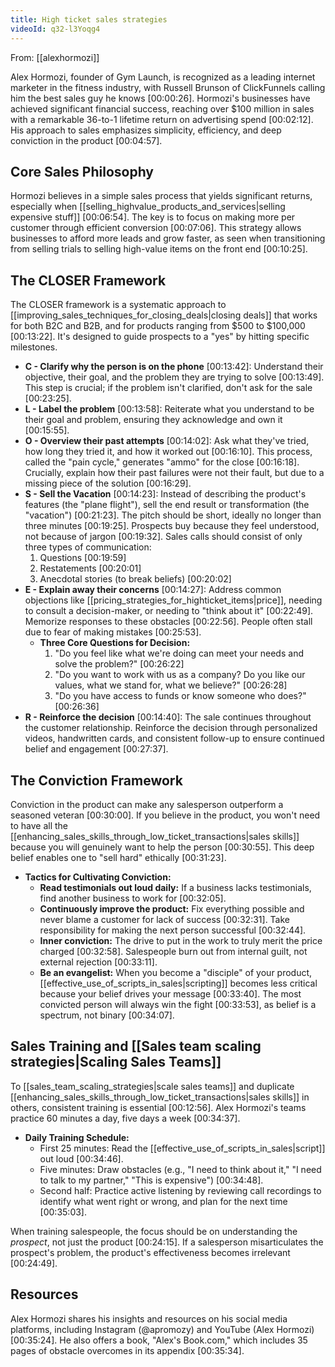 ```yaml
---
title: High ticket sales strategies
videoId: q32-l3Yoqg4
---
```


From: [[alexhormozi]] <br/> 

Alex Hormozi, founder of Gym Launch, is recognized as a leading internet marketer in the fitness industry, with Russell Brunson of ClickFunnels calling him the best sales guy he knows <a class="yt-timestamp" data-t="00:00:26">[00:00:26]</a>. Hormozi's businesses have achieved significant financial success, reaching over $100 million in sales with a remarkable 36-to-1 lifetime return on advertising spend <a class="yt-timestamp" data-t="00:02:12">[00:02:12]</a>. His approach to sales emphasizes simplicity, efficiency, and deep conviction in the product <a class="yt-timestamp" data-t="00:04:57">[00:04:57]</a>.

## Core Sales Philosophy

Hormozi believes in a simple sales process that yields significant returns, especially when [[selling_highvalue_products_and_services|selling expensive stuff]] <a class="yt-timestamp" data-t="00:06:54">[00:06:54]</a>. The key is to focus on making more per customer through efficient conversion <a class="yt-timestamp" data-t="00:07:06">[00:07:06]</a>. This strategy allows businesses to afford more leads and grow faster, as seen when transitioning from selling trials to selling high-value items on the front end <a class="yt-timestamp" data-t="00:10:25">[00:10:25]</a>.

## The CLOSER Framework

The CLOSER framework is a systematic approach to [[improving_sales_techniques_for_closing_deals|closing deals]] that works for both B2C and B2B, and for products ranging from $500 to $100,000 <a class="yt-timestamp" data-t="00:13:22">[00:13:22]</a>. It's designed to guide prospects to a "yes" by hitting specific milestones.

*   **C - Clarify why the person is on the phone** <a class="yt-timestamp" data-t="00:13:42">[00:13:42]</a>: Understand their objective, their goal, and the problem they are trying to solve <a class="yt-timestamp" data-t="00:13:49">[00:13:49]</a>. This step is crucial; if the problem isn't clarified, don't ask for the sale <a class="yt-timestamp" data-t="00:23:25">[00:23:25]</a>.
*   **L - Label the problem** <a class="yt-timestamp" data-t="00:13:58">[00:13:58]</a>: Reiterate what you understand to be their goal and problem, ensuring they acknowledge and own it <a class="yt-timestamp" data-t="00:15:55">[00:15:55]</a>.
*   **O - Overview their past attempts** <a class="yt-timestamp" data-t="00:14:02">[00:14:02]</a>: Ask what they've tried, how long they tried it, and how it worked out <a class="yt-timestamp" data-t="00:16:10">[00:16:10]</a>. This process, called the "pain cycle," generates "ammo" for the close <a class="yt-timestamp" data-t="00:16:18">[00:16:18]</a>. Crucially, explain how their past failures were not their fault, but due to a missing piece of the solution <a class="yt-timestamp" data-t="00:16:29">[00:16:29]</a>.
*   **S - Sell the Vacation** <a class="yt-timestamp" data-t="00:14:23">[00:14:23]</a>: Instead of describing the product's features (the "plane flight"), sell the end result or transformation (the "vacation") <a class="yt-timestamp" data-t="00:21:23">[00:21:23]</a>. The pitch should be short, ideally no longer than three minutes <a class="yt-timestamp" data-t="00:19:25">[00:19:25]</a>. Prospects buy because they feel understood, not because of jargon <a class="yt-timestamp" data-t="00:19:32">[00:19:32]</a>. Sales calls should consist of only three types of communication:
    1.  Questions <a class="yt-timestamp" data-t="00:19:59">[00:19:59]</a>
    2.  Restatements <a class="yt-timestamp" data-t="00:20:01">[00:20:01]</a>
    3.  Anecdotal stories (to break beliefs) <a class="yt-timestamp" data-t="00:20:02">[00:20:02]</a>
*   **E - Explain away their concerns** <a class="yt-timestamp" data-t="00:14:27">[00:14:27]</a>: Address common objections like [[pricing_strategies_for_highticket_items|price]], needing to consult a decision-maker, or needing to "think about it" <a class="yt-timestamp" data-t="00:22:49">[00:22:49]</a>. Memorize responses to these obstacles <a class="yt-timestamp" data-t="00:22:56">[00:22:56]</a>. People often stall due to fear of making mistakes <a class="yt-timestamp" data-t="00:25:53">[00:25:53]</a>.
    *   **Three Core Questions for Decision:**
        1.  "Do you feel like what we're doing can meet your needs and solve the problem?" <a class="yt-timestamp" data-t="00:26:22">[00:26:22]</a>
        2.  "Do you want to work with us as a company? Do you like our values, what we stand for, what we believe?" <a class="yt-timestamp" data-t="00:26:28">[00:26:28]</a>
        3.  "Do you have access to funds or know someone who does?" <a class="yt-timestamp" data-t="00:26:36">[00:26:36]</a>
*   **R - Reinforce the decision** <a class="yt-timestamp" data-t="00:14:40">[00:14:40]</a>: The sale continues throughout the customer relationship. Reinforce the decision through personalized videos, handwritten cards, and consistent follow-up to ensure continued belief and engagement <a class="yt-timestamp" data-t="00:27:37">[00:27:37]</a>.

## The Conviction Framework

Conviction in the product can make any salesperson outperform a seasoned veteran <a class="yt-timestamp" data-t="00:30:00">[00:30:00]</a>. If you believe in the product, you won't need to have all the [[enhancing_sales_skills_through_low_ticket_transactions|sales skills]] because you will genuinely want to help the person <a class="yt-timestamp" data-t="00:30:55">[00:30:55]</a>. This deep belief enables one to "sell hard" ethically <a class="yt-timestamp" data-t="00:31:23">[00:31:23]</a>.

*   **Tactics for Cultivating Conviction:**
    *   **Read testimonials out loud daily:** If a business lacks testimonials, find another business to work for <a class="yt-timestamp" data-t="00:32:05">[00:32:05]</a>.
    *   **Continuously improve the product:** Fix everything possible and never blame a customer for lack of success <a class="yt-timestamp" data-t="00:32:31">[00:32:31]</a>. Take responsibility for making the next person successful <a class="yt-timestamp" data-t="00:32:44">[00:32:44]</a>.
    *   **Inner conviction:** The drive to put in the work to truly merit the price charged <a class="yt-timestamp" data-t="00:32:58">[00:32:58]</a>. Salespeople burn out from internal guilt, not external rejection <a class="yt-timestamp" data-t="00:33:11">[00:33:11]</a>.
    *   **Be an evangelist:** When you become a "disciple" of your product, [[effective_use_of_scripts_in_sales|scripting]] becomes less critical because your belief drives your message <a class="yt-timestamp" data-t="00:33:40">[00:33:40]</a>. The most convicted person will always win the fight <a class="yt-timestamp" data-t="00:33:53">[00:33:53]</a>, as belief is a spectrum, not binary <a class="yt-timestamp" data-t="00:34:07">[00:34:07]</a>.

## Sales Training and [[Sales team scaling strategies|Scaling Sales Teams]]

To [[sales_team_scaling_strategies|scale sales teams]] and duplicate [[enhancing_sales_skills_through_low_ticket_transactions|sales skills]] in others, consistent training is essential <a class="yt-timestamp" data-t="00:12:56">[00:12:56]</a>. Alex Hormozi's teams practice 60 minutes a day, five days a week <a class="yt-timestamp" data-t="00:34:37">[00:34:37]</a>.

*   **Daily Training Schedule:**
    *   First 25 minutes: Read the [[effective_use_of_scripts_in_sales|script]] out loud <a class="yt-timestamp" data-t="00:34:46">[00:34:46]</a>.
    *   Five minutes: Draw obstacles (e.g., "I need to think about it," "I need to talk to my partner," "This is expensive") <a class="yt-timestamp" data-t="00:34:48">[00:34:48]</a>.
    *   Second half: Practice active listening by reviewing call recordings to identify what went right or wrong, and plan for the next time <a class="yt-timestamp" data-t="00:35:03">[00:35:03]</a>.

When training salespeople, the focus should be on understanding the *prospect*, not just the product <a class="yt-timestamp" data-t="00:24:15">[00:24:15]</a>. If a salesperson misarticulates the prospect's problem, the product's effectiveness becomes irrelevant <a class="yt-timestamp" data-t="00:24:49">[00:24:49]</a>.

## Resources

Alex Hormozi shares his insights and resources on his social media platforms, including Instagram (@apromozy) and YouTube (Alex Hormozi) <a class="yt-timestamp" data-t="00:35:24">[00:35:24]</a>. He also offers a book, "Alex's Book.com," which includes 35 pages of obstacle overcomes in its appendix <a class="yt-timestamp" data-t="00:35:34">[00:35:34]</a>.